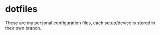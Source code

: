 # dotfiles
These are my personal configuration files, each setup/device is stored in their own branch.
